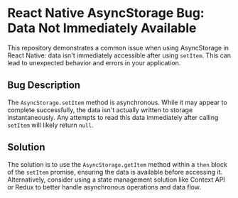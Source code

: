 # React Native AsyncStorage Bug: Data Not Immediately Available

This repository demonstrates a common issue when using AsyncStorage in React Native: data isn't immediately accessible after using `setItem`.  This can lead to unexpected behavior and errors in your application.

## Bug Description

The `AsyncStorage.setItem` method is asynchronous.  While it may appear to complete successfully, the data isn't actually written to storage instantaneously.  Any attempts to read this data immediately after calling `setItem` will likely return `null`.

## Solution

The solution is to use the `AsyncStorage.getItem` method within a `then` block of the `setItem` promise, ensuring the data is available before accessing it. Alternatively, consider using a state management solution like Context API or Redux to better handle asynchronous operations and data flow.